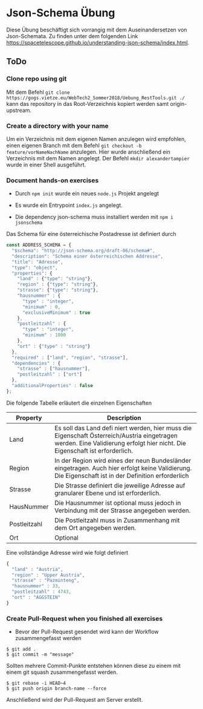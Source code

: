 # Json-Schema Übung

Diese Übung beschäftigt sich vorrangig mit dem Auseinandersetzen von Json-Schemata. Zu finden unter dem folgenden Link <https://spacetelescope.github.io/understanding-json-schema/index.html>.

## ToDo

### Clone repo using git

Mit dem Befehl `git clone https://gogs.vietze.eu/WebTech2_Sommer2018/Uebung_RestTools.git ./` kann das repository in das Root-Verzeichnis kopiert werden samt origin-upstream.


### Create a directory with your name

Um ein Verzeichnis mit dem eigenen Namen anzulegen wird empfohlen, einen eigenen Branch mit dem Befehl `git checkout -b feature/vorNameNachName` anzulegen. Hier wurde anschließend ein Verzeichnis mit dem Namen angelegt. Der Befehl `mkdir alexandertampier` wurde in einer Shell ausgeführt.

###  Document hands-on exercises

* Durch `npm init` wurde ein neues `node.js` Projekt angelegt

* Es wurde ein Entrypoint `index.js` angelegt.

* Die dependency json-schema muss installiert werden mit `npm i jsonschema`

Das Schema für eine österreichische Postadresse ist definiert durch

```javascript
const ADDRESS_SCHEMA = {
  "$schema": "http://json-schema.org/draft-06/schema#",
  "description": "Schema einer österreichischen Addresse",
  "title": "Adresse",
  "type": "object",
  "properties": {
    "land" : {"type": "string"},
    "region" : {"type": "string"},
    "strasse": {"type": "string"},
    "hausnummer" : {
      "type" : "integer",
      "minimum" : 0,
      "exclusiveMinimum" : true
    },
    "postleitzahl" : {
      "type" : "integer",
      "minimum" : 1000
    },
    "ort" : {"type" : "string"}
  },
  "required" : ["land", "region", "strasse"],
  "dependencies" : {
    "strasse" : ["hausnummer"],
    "postleitzahl" : ["ort"]
  },
  "additionalProperties" : false
};
```

Die folgende Tabelle erläutert die einzelnen Eigenschaften

| Property        | Description           |
| ------------- |-------------|
| Land      | Es soll das Land defi niert werden, hier muss die Eigenschaft Österreich/Austria eingetragen werden. Eine Validierung erfolgt hier nicht. Die Eigenschaft ist erforderlich. |
| Region | In der Region wird eines der neun Bundesländer eingetragen. Auch hier erfolgt keine Validierung. Die Eigenschaft ist in der Definition erforderlich |   
| Strasse | Die Strasse definiert die jeweilige Adresse auf granularer Ebene und ist erforderlich. |
| HausNummer | Die Hausnummer ist optional muss jedoch in Verbindung mit der Strasse angegeben werden. |
| Postleitzahl | Die Postleitzahl muss in Zusammenhang mit dem Ort angegeben werden. |
| Ort | Optional |

Eine vollständige Adresse wird wie folgt definiert

```javascript
{
  "land" : "Austria",
  "region" : "Upper Austria",
  "strasse" : "Pazminteng",
  "hausnummer" : 33,
  "postleitzahl" : 4743,
  "ort" : "AGGSTEIN"
}
```


### Create Pull-Request when you finished all exercises

* Bevor der Pull-Request gesendet wird kann der Workflow zusammengefasst werden

```
$ git add .
$ git commit -m "message"
```

Sollten mehrere Commit-Punkte entstehen können diese zu einem mit einem git squash zusammengefasst werden.

```
$ git rebase -i HEAD~4
$ git push origin branch-name --force
```

Anschließend wird der Pull-Request am Server erstellt.
